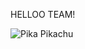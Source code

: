 HELLOO TEAM!

![Pika Pikachu](https://tenor.com/view/pika-pikachu-pokemon-happy-pikachu-smile-gif-17233564)
